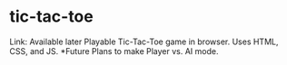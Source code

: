 # tic-tac-toe

Link: Available later
Playable Tic-Tac-Toe game in browser. Uses HTML, CSS, and JS.
\*Future Plans to make Player vs. AI mode.
